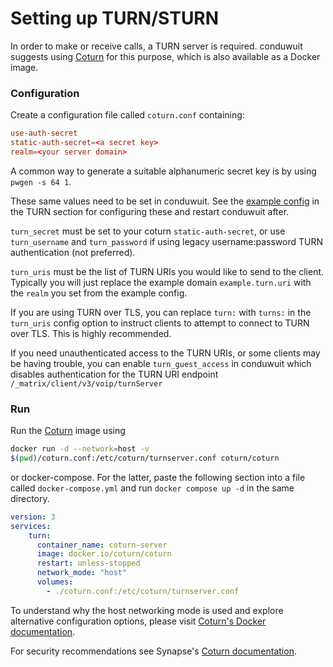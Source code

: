 # Setting up TURN/STURN

In order to make or receive calls, a TURN server is required. conduwuit suggests
using [Coturn](https://github.com/coturn/coturn) for this purpose, which is also
available as a Docker image.

### Configuration

Create a configuration file called `coturn.conf` containing:

```conf
use-auth-secret
static-auth-secret=<a secret key>
realm=<your server domain>
```

A common way to generate a suitable alphanumeric secret key is by using `pwgen
-s 64 1`.

These same values need to be set in conduwuit. See the [example
config](configuration/examples.md) in the TURN section for configuring these and
restart conduwuit after.

`turn_secret` must be set to your coturn `static-auth-secret`, or use
`turn_username` and `turn_password` if using legacy username:password
TURN authentication (not preferred).

`turn_uris` must be the list of TURN URIs you would like to send to the client.
Typically you will just replace the example domain `example.turn.uri` with the
`realm` you set from the example config.

If you are using TURN over TLS, you can replace `turn:` with `turns:` in the
`turn_uris` config option to instruct clients to attempt to connect to
TURN over TLS. This is highly recommended.

If you need unauthenticated access to the TURN URIs, or some clients may be
having trouble, you can enable `turn_guest_access` in conduwuit which disables
authentication for the TURN URI endpoint `/_matrix/client/v3/voip/turnServer`

### Run

Run the [Coturn](https://hub.docker.com/r/coturn/coturn) image using

```bash
docker run -d --network=host -v
$(pwd)/coturn.conf:/etc/coturn/turnserver.conf coturn/coturn
```

or docker-compose. For the latter, paste the following section into a file
called `docker-compose.yml` and run `docker compose up -d` in the same
directory.

```yml
version: 3
services:
    turn:
      container_name: coturn-server
      image: docker.io/coturn/coturn
      restart: unless-stopped
      network_mode: "host"
      volumes:
        - ./coturn.conf:/etc/coturn/turnserver.conf
```

To understand why the host networking mode is used and explore alternative
configuration options, please visit [Coturn's Docker
documentation](https://github.com/coturn/coturn/blob/master/docker/coturn/README.md).

For security recommendations see Synapse's [Coturn
documentation](https://element-hq.github.io/synapse/latest/turn-howto.html).
